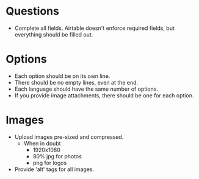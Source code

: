# Questions

- Complete all fields. Airtable doesn't enforce required fields, but everything should be filled out.

# Options

- Each option should be on its own line.
- There should be no empty lines, even at the end.
- Each language should have the same number of options.
- If you provide image attachments, there should be one for each option.

# Images

- Upload images pre-sized and compressed.
  - When in doubt
    - 1920x1080
    - 80% jpg for photos
    - png for logos
- Provide 'alt' tags for all images.
